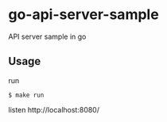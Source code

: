 # go-api-server-sample
API server sample in go

## Usage
run
```
$ make run
```

listen http://localhost:8080/
